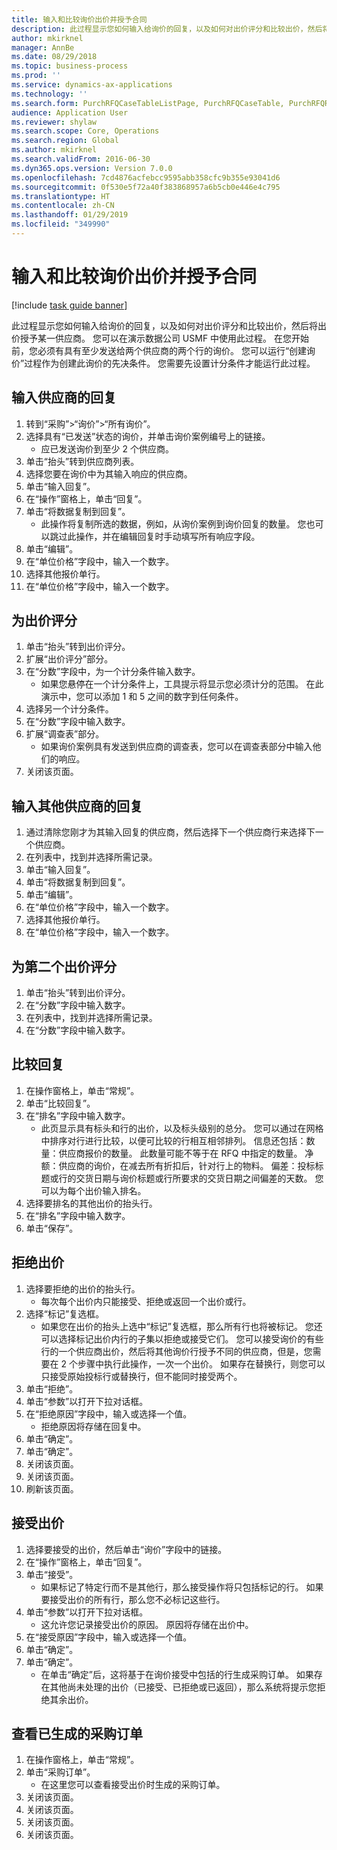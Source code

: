 ```yaml
---
title: 输入和比较询价出价并授予合同
description: 此过程显示您如何输入给询价的回复，以及如何对出价评分和比较出价，然后将出价授予某一供应商。
author: mkirknel
manager: AnnBe
ms.date: 08/29/2018
ms.topic: business-process
ms.prod: ''
ms.service: dynamics-ax-applications
ms.technology: ''
ms.search.form: PurchRFQCaseTableListPage, PurchRFQCaseTable, PurchRFQReplyTable, PurchRFQCompare, PurchRFQEditLines, PurchRFQEditLinesParameters, PurchTable
audience: Application User
ms.reviewer: shylaw
ms.search.scope: Core, Operations
ms.search.region: Global
ms.author: mkirknel
ms.search.validFrom: 2016-06-30
ms.dyn365.ops.version: Version 7.0.0
ms.openlocfilehash: 7cd4876acfebcc9595abb358cfc9b355e93041d6
ms.sourcegitcommit: 0f530e5f72a40f383868957a6b5cb0e446e4c795
ms.translationtype: HT
ms.contentlocale: zh-CN
ms.lasthandoff: 01/29/2019
ms.locfileid: "349990"
---
```

# <a name="enter-and-compare-rfq-bids-and-award-contracts"></a>输入和比较询价出价并授予合同

[!include [task guide banner](../../includes/task-guide-banner.md)]

此过程显示您如何输入给询价的回复，以及如何对出价评分和比较出价，然后将出价授予某一供应商。 您可以在演示数据公司 USMF 中使用此过程。 在您开始前，您必须有具有至少发送给两个供应商的两个行的询价。 您可以运行“创建询价”过程作为创建此询价的先决条件。 您需要先设置计分条件才能运行此过程。


## <a name="enter-a-reply-from-a-vendor"></a>输入供应商的回复
1. 转到“采购”>“询价”>“所有询价”。
2. 选择具有“已发送”状态的询价，并单击询价案例编号上的链接。
    * 应已发送询价到至少 2 个供应商。  
3. 单击“抬头”转到供应商列表。
4. 选择您要在询价中为其输入响应的供应商。
5. 单击“输入回复”。
6. 在“操作”窗格上，单击“回复”。
7. 单击“将数据复制到回复”。
    * 此操作将复制所选的数据，例如，从询价案例到询价回复的数量。 您也可以跳过此操作，并在编辑回复时手动填写所有响应字段。  
8. 单击“编辑”。
9. 在“单位价格”字段中，输入一个数字。
10. 选择其他报价单行。
11. 在“单位价格”字段中，输入一个数字。

## <a name="score-the-bid"></a>为出价评分
1. 单击“抬头”转到出价评分。
2. 扩展“出价评分”部分。
3. 在“分数”字段中，为一个计分条件输入数字。
    * 如果您悬停在一个计分条件上，工具提示将显示您必须计分的范围。 在此演示中，您可以添加 1 和 5 之间的数字到任何条件。  
4. 选择另一个计分条件。
5. 在“分数”字段中输入数字。
6. 扩展“调查表”部分。
    * 如果询价案例具有发送到供应商的调查表，您可以在调查表部分中输入他们的响应。  
7. 关闭该页面。

## <a name="enter-a-reply-for-another-vendor"></a>输入其他供应商的回复
1. 通过清除您刚才为其输入回复的供应商，然后选择下一个供应商行来选择下一个供应商。
2. 在列表中，找到并选择所需记录。
3. 单击“输入回复”。
4. 单击“将数据复制到回复”。
5. 单击“编辑”。
6. 在“单位价格”字段中，输入一个数字。
7. 选择其他报价单行。
8. 在“单位价格”字段中，输入一个数字。

## <a name="score-the-second-bid"></a>为第二个出价评分
1. 单击“抬头”转到出价评分。
2. 在“分数”字段中输入数字。
3. 在列表中，找到并选择所需记录。
4. 在“分数”字段中输入数字。

## <a name="compare-the-replies"></a>比较回复
1. 在操作窗格上，单击“常规”。
2. 单击“比较回复”。
3. 在“排名”字段中输入数字。
    * 此页显示具有标头和行的出价，以及标头级别的总分。 您可以通过在网格中排序对行进行比较，以便可比较的行相互相邻排列。 信息还包括：数量：供应商报价的数量。 此数量可能不等于在 RFQ 中指定的数量。   净额：供应商的询价，在减去所有折扣后，针对行上的物料。   偏差：投标标题或行的交货日期与询价标题或行所要求的交货日期之间偏差的天数。   您可以为每个出价输入排名。  
4. 选择要排名的其他出价的抬头行。
5. 在“排名”字段中输入数字。
6. 单击“保存”。

## <a name="reject-a-bid"></a>拒绝出价
1. 选择要拒绝的出价的抬头行。
    * 每次每个出价内只能接受、拒绝或返回一个出价或行。  
2. 选择“标记”复选框。
    * 如果您在出价的抬头上选中“标记”复选框，那么所有行也将被标记。 您还可以选择标记出价内行的子集以拒绝或接受它们。 您可以接受询价的有些行的一个供应商出价，然后将其他询价行授予不同的供应商，但是，您需要在 2 个步骤中执行此操作，一次一个出价。 如果存在替换行，则您可以只接受原始投标行或替换行，但不能同时接受两个。  
3. 单击“拒绝”。
4. 单击“参数”以打开下拉对话框。
5. 在“拒绝原因”字段中，输入或选择一个值。
    * 拒绝原因将存储在回复中。  
6. 单击“确定”。
7. 单击“确定”。
8. 关闭该页面。
9. 关闭该页面。
10. 刷新该页面。

## <a name="accept-a-bid"></a>接受出价
1. 选择要接受的出价，然后单击“询价”字段中的链接。
2. 在“操作”窗格上，单击“回复”。
3. 单击“接受”。
    * 如果标记了特定行而不是其他行，那么接受操作将只包括标记的行。 如果要接受出价的所有行，那么您不必标记这些行。  
4. 单击“参数”以打开下拉对话框。
    * 这允许您记录接受出价的原因。 原因将存储在出价中。  
5. 在“接受原因”字段中，输入或选择一个值。
6. 单击“确定”。
7. 单击“确定”。
    * 在单击“确定”后，这将基于在询价接受中包括的行生成采购订单。 如果存在其他尚未处理的出价（已接受、已拒绝或已返回），那么系统将提示您拒绝其余出价。  

## <a name="view-the-purchase-order-thats-been-generated"></a>查看已生成的采购订单
1. 在操作窗格上，单击“常规”。
2. 单击“采购订单”。
    * 在这里您可以查看接受出价时生成的采购订单。  
3. 关闭该页面。
4. 关闭该页面。
5. 关闭该页面。
6. 关闭该页面。

